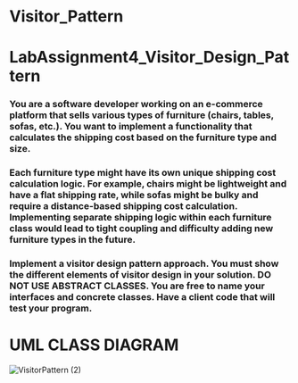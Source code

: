 # Visitor_Pattern

# LabAssignment4_Visitor_Design_Pattern


### You are a software developer working on an e-commerce platform that sells various types of furniture (chairs, tables, sofas, etc.). You want to implement a functionality that calculates the shipping cost based on the furniture type and size.

### Each furniture type might have its own unique shipping cost calculation logic. For example, chairs might be lightweight and have a flat shipping rate, while sofas might be bulky and require a distance-based shipping cost calculation. Implementing separate shipping logic within each furniture class would lead to tight coupling and difficulty adding new furniture types in the future.

### Implement a visitor design pattern approach. You must show the different elements of visitor design in your solution.  DO NOT USE ABSTRACT CLASSES. You are free to name your interfaces and concrete classes. Have a client code that will test your program.



# UML CLASS DIAGRAM
![VisitorPattern (2)](https://github.com/user-attachments/assets/3f8e0bfd-0a4a-46cf-b345-db546293e0f7)

